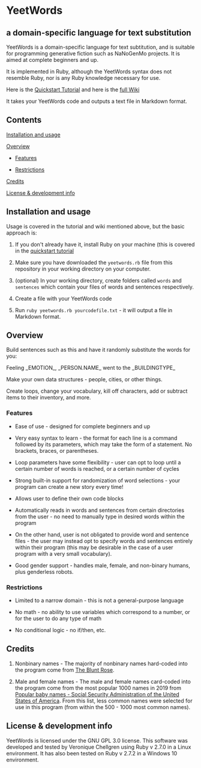 # YeetWords
## a domain-specific language for text substitution

YeetWords is a domain-specific language for text subtitution, and is suitable for programming generative fiction such as NaNoGenMo projects. It is aimed at complete beginners and up.

It is implemented in Ruby, although the YeetWords syntax does not resemble Ruby, nor is any Ruby knowledge necessary for use.

Here is the [Quickstart Tutorial](https://github.com/verachell/YeetWords/wiki/QuickStart-Tutorial) and here is the [full Wiki](https://github.com/verachell/YeetWords/wiki)

It takes your YeetWords code and outputs a text file in Markdown format.

## Contents

[Installation and usage](https://github.com/verachell/YeetWords/blob/main/README.md#installation-and-usage)

[Overview](https://github.com/verachell/YeetWords/blob/main/README.md#overview)

- [Features](https://github.com/verachell/YeetWords/blob/main/README.md#features)

- [Restrictions](https://github.com/verachell/YeetWords/blob/main/README.md#restrictions)

[Credits](https://github.com/verachell/YeetWords/blob/main/README.md#credits)

[License & development info](https://github.com/verachell/YeetWords/blob/main/README.md#license--development-info)

## Installation and usage

Usage is covered in the tutorial and wiki mentioned above, but the basic approach is:

1. If you don't already have it, install Ruby on your machine (this is covered in the [quickstart tutorial](https://github.com/verachell/YeetWords/wiki/QuickStart-Tutorial)

2. Make sure you have downloaded the ```yeetwords.rb``` file from this repository in your working directory on your computer.

3. (optional) In your working directory, create folders called ```words``` and ```sentences``` which contain your files of words and sentences respectively.

4. Create a file with your YeetWords code

5. Run ```ruby yeetwords.rb yourcodefile.txt``` - it will output a file in Markdown format.

## Overview

Build sentences such as this and have it randomly substitute the words for you:

Feeling \_EMOTION\_, \_PERSON.NAME\_ went to the \_BUILDINGTYPE\_

Make your own data structures - people, cities, or other things.

Create loops, change your vocabulary, kill off characters, add or subtract items to their inventory, and more.

### Features

- Ease of use - designed for complete beginners and up

- Very easy syntax to learn - the format for each line is a command followed by its parameters, which may take the form of a statement. No brackets, braces, or parentheses.

- Loop parameters have some flexibility - user can opt to loop until a certain number of words is reached, or a certain number of cycles

- Strong built-in support for randomization of word selections - your program can create a new story every time!

- Allows user to define their own code blocks

- Automatically reads in words and sentences from certain directories from the user - no need to manually type in desired words within the program

- On the other hand, user is not obligated to provide word and sentence files - the user may instead opt to specify words and sentences entirely within their program (this may be desirable in the case of a user program with a very small vocabulary).

- Good gender support - handles male, female, and non-binary humans, plus genderless robots.

### Restrictions

- Limited to a narrow domain - this is not a general-purpose language

- No math - no ability to use variables which correspond to a number, or for the user to do any type of math

- No conditional logic - no if/then, etc.

## Credits

1.  Nonbinary names - The majority of nonbinary names hard-coded into the program come from [The Blunt Rose](https://bluntrose.com/nonbinary-name-list/).

2.  Male and female names - The male and female names card-coded into the program come from the most popular 1000 names in 2019 from [Popular baby names - Social Security Administration of the United States of America](https://www.ssa.gov/cgi-bin/popularnames.cgi). From this list, less common names were selected for use in this program (from within the 500 - 1000 most common names).

## License & development info
YeetWords is licensed under the GNU GPL 3.0 license. This software was developed and tested by Veronique Chellgren using Ruby v 2.7.0 in a Linux environment. It has also been tested on Ruby v 2.7.2 in a Windows 10 environment.
